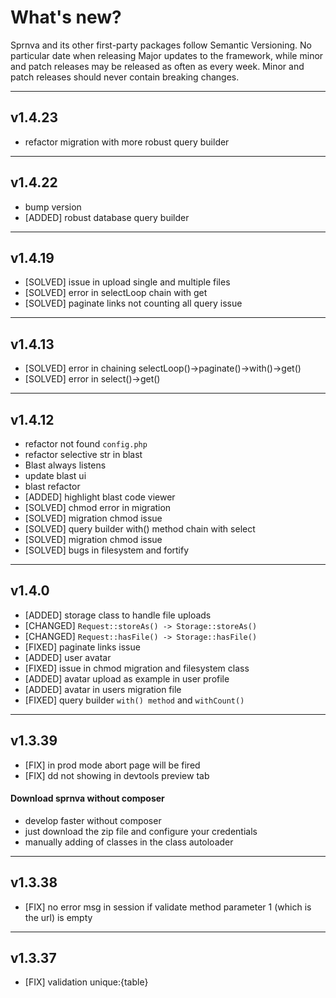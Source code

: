 # What's new?

<div class="alert alert-secondary" role="alert">
 Sprnva and its other first-party packages follow Semantic Versioning. No particular date when releasing Major updates to the framework, while minor and patch releases may be released as often as every week. Minor and patch releases should never contain breaking changes.
</div>

* * *

## v1.4.23
- refactor migration with more robust query builder

* * *
## v1.4.22
- bump version
- [ADDED] robust database query builder

* * *
## v1.4.19
- [SOLVED] issue in upload single and multiple files 
- [SOLVED] error in selectLoop chain with get
- [SOLVED] paginate links not counting all query issue

* * *
## v1.4.13
- [SOLVED] error in chaining selectLoop()->paginate()->with()->get()
- [SOLVED] error in select()->get()

* * *
## v1.4.12
- refactor not found `config.php`
- refactor selective str in blast
- Blast always listens
- update blast ui
- blast refactor
- [ADDED] highlight blast code viewer
- [SOLVED] chmod error in migration
- [SOLVED] migration chmod issue
- [SOLVED] query builder with() method chain with select
- [SOLVED] migration chmod issue
- [SOLVED] bugs in filesystem and fortify

* * *
## v1.4.0
- [ADDED] storage class to handle file uploads
- [CHANGED] `Request::storeAs() -> Storage::storeAs()`
- [CHANGED] `Request::hasFile() -> Storage::hasFile()`
- [FIXED] paginate links issue
- [ADDED] user avatar
- [FIXED] issue in chmod migration and filesystem class
- [ADDED] avatar upload as example in user profile
- [ADDED] avatar in users migration file
- [FIXED] query builder `with() method` and `withCount()`

* * *
## v1.3.39

- [FIX] in prod mode abort page will be fired
- [FIX] dd not showing in devtools preview tab

#### Download sprnva without composer

- develop faster without composer
- just download the zip file and configure your credentials
- manually adding of classes in the class autoloader

* * *
## v1.3.38

- [FIX] no error msg in session if validate method parameter 1 (which is the url) is empty

* * *
## v1.3.37

- [FIX] validation unique:{table}
